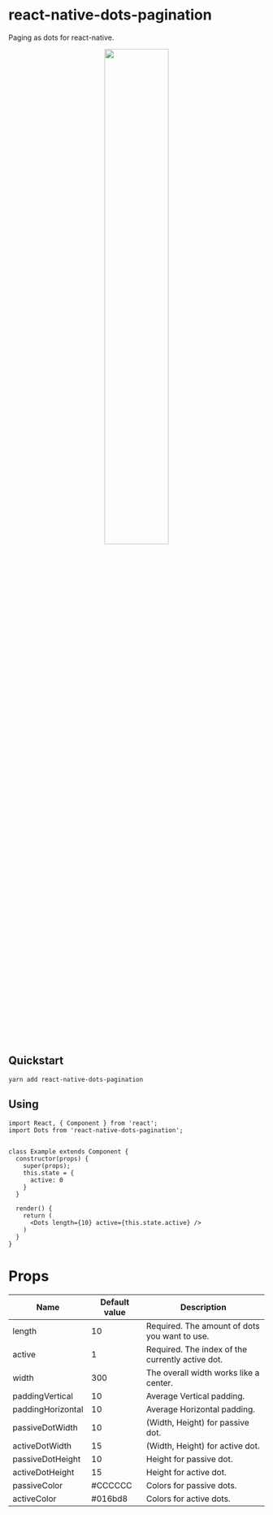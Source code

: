 # react-native-dots-pagination

Paging as dots for react-native.

<p align="center">
  <img src="https://raw.githubusercontent.com/tsepeti/react-native-dots-pagination/master/record.gif" width="50%" />
</p>

## Quickstart
    yarn add react-native-dots-pagination
    
## Using

```JS
import React, { Component } from 'react';
import Dots from 'react-native-dots-pagination';


class Example extends Component {
  constructor(props) {
    super(props);
    this.state = {
      active: 0
    }
  }
  
  render() {
    return (
      <Dots length={10} active={this.state.active} />
    )
  }
}
```

# Props

| Name | Default value | Description |
|--|--|--|
| length | 10 | Required. The amount of dots you want to use. |
| active | 1 | Required. The index of the currently active dot. |
| width | 300 | The overall width works like a center. |
| paddingVertical | 10 | Average Vertical padding. |
| paddingHorizontal | 10 | Average Horizontal padding. |
| passiveDotWidth | 10 | (Width, Height) for passive dot. |
| activeDotWidth | 15 | (Width, Height) for active dot. |
| passiveDotHeight | 10 | Height for passive dot. |
| activeDotHeight | 15 | Height for active dot. |
| passiveColor | #CCCCCC | Colors for passive dots. |
| activeColor | #016bd8 | Colors for active dots. |

